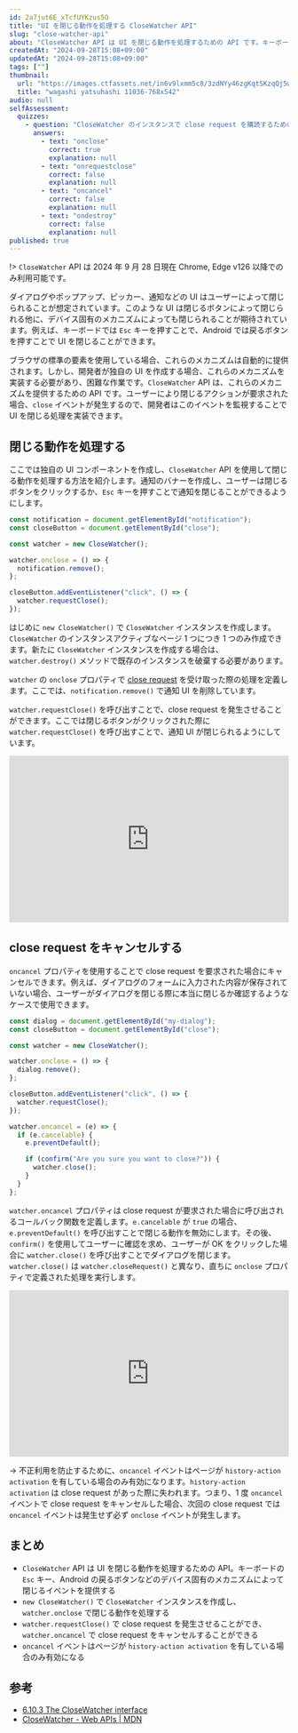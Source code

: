 ```yaml
---
id: 2a7jut6E_xTcfUYKzus5O
title: "UI を閉じる動作を処理する CloseWatcher API"
slug: "close-watcher-api"
about: "CloseWatcher API は UI を閉じる動作を処理するための API です。キーボードの `Esc` キー、Android の戻るボタンなどのデバイス固有のメカニズムによって閉じるイベントを提供します。"
createdAt: "2024-09-28T15:08+09:00"
updatedAt: "2024-09-28T15:08+09:00"
tags: [""]
thumbnail:
  url: "https://images.ctfassets.net/in6v9lxmm5c8/3zdNYy46zgKqtSKzqQj5wW/9655002afba9045d3d2331f235084da3/wagashi_yatsuhashi_11036-768x542.png"
  title: "wagashi yatsuhashi 11036-768x542"
audio: null
selfAssessment:
  quizzes:
    - question: "CloseWatcher のインスタンスで close request を購読するためのプロパティはどれか？"
      answers:
        - text: "onclose"
          correct: true
          explanation: null
        - text: "onrequestclose"
          correct: false
          explanation: null
        - text: "oncancel"
          correct: false
          explanation: null
        - text: "ondestroy"
          correct: false
          explanation: null
published: true
---
```

!> `CloseWatcher` API は 2024 年 9 月 28 日現在 Chrome, Edge v126 以降でのみ利用可能です。

ダイアログやポップアップ、ピッカー、通知などの UI はユーザーによって閉じられることが想定されています。このような UI は閉じるボタンによって閉じられる他に、デバイス固有のメカニズムによっても閉じられることが期待されています。例えば、キーボードでは `Esc` キーを押すことで、Android では戻るボタンを押すことで UI を閉じることができます。

ブラウザの標準の要素を使用している場合、これらのメカニズムは自動的に提供されます。しかし、開発者が独自の UI を作成する場合、これらのメカニズムを実装する必要があり、困難な作業です。`CloseWatcher` API は、これらのメカニズムを提供するための API です。ユーザーにより閉じるアクションが要求された場合、`close` イベントが発生するので、開発者はこのイベントを監視することで UI を閉じる処理を実装できます。

## 閉じる動作を処理する

ここでは独自の UI コンポーネントを作成し、`CloseWatcher` API を使用して閉じる動作を処理する方法を紹介します。通知のバナーを作成し、ユーザーは閉じるボタンをクリックするか、`Esc` キーを押すことで通知を閉じることができるようにします。

```js
const notification = document.getElementById("notification");
const closeButton = document.getElementById("close");

const watcher = new CloseWatcher();

watcher.onclose = () => {
  notification.remove();
};

closeButton.addEventListener("click", () => {
  watcher.requestClose();
});
```

はじめに `new CloseWatcher()` で `CloseWatcher` インスタンスを作成します。`CloseWatcher` のインスタンスアクティブなページ 1 つにつき 1 つのみ作成できます。新たに `CloseWatcher` インスタンスを作成する場合は、`watcher.destroy()` メソッドで既存のインスタンスを破棄する必要があります。

`watcher` の `onclose` プロパティで [close request](https://html.spec.whatwg.org/multipage/interaction.html#close-request) を受け取った際の処理を定義します。ここでは、`notification.remove()` で通知 UI を削除しています。

`watcher.requestClose()` を呼び出すことで、close request を発生させることができます。ここでは閉じるボタンがクリックされた際に `watcher.requestClose()` を呼び出すことで、通知 UI が閉じられるようにしています。

<iframe height="300" style="width: 100%;" scrolling="no" title="Untitled" src="https://codepen.io/azukiazusa1/embed/LYwVaNW?default-tab=css%2Cresult" frameborder="no" loading="lazy" allowtransparency="true" allowfullscreen="true">
  See the Pen <a href="https://codepen.io/azukiazusa1/pen/LYwVaNW">
  Untitled</a> by azukiazusa1 (<a href="https://codepen.io/azukiazusa1">@azukiazusa1</a>)
  on <a href="https://codepen.io">CodePen</a>.
</iframe>

## close request をキャンセルする

`oncancel` プロパティを使用することで close request を要求された場合にキャンセルできます。例えば、ダイアログのフォームに入力された内容が保存されていない場合、ユーザーがダイアログを閉じる際に本当に閉じるか確認するようなケースで使用できます。

```js
const dialog = document.getElementById("my-dialog");
const closeButton = document.getElementById("close");

const watcher = new CloseWatcher();

watcher.onclose = () => {
  dialog.remove();
};

closeButton.addEventListener("click", () => {
  watcher.requestClose();
});

watcher.oncancel = (e) => {
  if (e.cancelable) {
    e.preventDefault();

    if (confirm("Are you sure you want to close?")) {
      watcher.close();
    }
  }
};
```

`watcher.oncancel` プロパティは close request が要求された場合に呼び出されるコールバック関数を定義します。`e.cancelable` が `true` の場合、`e.preventDefault()` を呼び出すことで閉じる動作を無効にします。その後、`confirm()` を使用してユーザーに確認を求め、ユーザーが OK をクリックした場合に `watcher.close()` を呼び出すことでダイアログを閉じます。`watcher.close()` は `watcher.closeRequest()` と異なり、直ちに `onclose` プロパティで定義された処理を実行します。

<iframe height="300" style="width: 100%;" scrolling="no" title="Untitled" src="https://codepen.io/azukiazusa1/embed/eYqNXgp?default-tab=css%2Cresult" frameborder="no" loading="lazy" allowtransparency="true" allowfullscreen="true">
  See the Pen <a href="https://codepen.io/azukiazusa1/pen/eYqNXgp">
  Untitled</a> by azukiazusa1 (<a href="https://codepen.io/azukiazusa1">@azukiazusa1</a>)
  on <a href="https://codepen.io">CodePen</a>.
</iframe>

-> 不正利用を防止するために、`oncancel` イベントはページが `history-action activation` を有している場合のみ有効になります。`history-action activation` は close request があった際に失われます。つまり、1 度 `oncancel` イベントで close request をキャンセルした場合、次回の close request では `oncancel` イベントは発生せず必ず `onclose` イベントが発生します。

## まとめ

- `CloseWatcher` API は UI を閉じる動作を処理するための API。キーボードの `Esc` キー、Android の戻るボタンなどのデバイス固有のメカニズムによって閉じるイベントを提供する
- `new CloseWatcher()` で `CloseWatcher` インスタンスを作成し、`watcher.onclose` で閉じる動作を処理する
- `watcher.requestClose()` で close request を発生させることができ、`watcher.oncancel` で close request をキャンセルすることができる
- `oncancel` イベントはページが `history-action activation` を有している場合のみ有効になる

## 参考

- [6.10.3 The CloseWatcher interface](https://html.spec.whatwg.org/multipage/interaction.html#closewatcher)
- [CloseWatcher - Web APIs | MDN](https://developer.mozilla.org/en-US/docs/Web/API/CloseWatcher)
